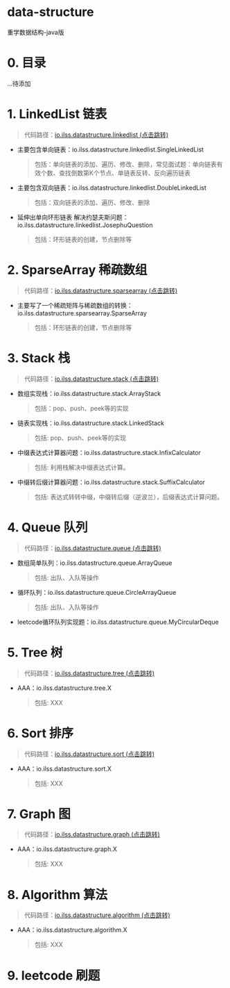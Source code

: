 # data-structure
重学数据结构-java版

# 0. 目录
...待添加

# 1. LinkedList 链表
> 代码路径：[io.ilss.datastructure.linkedlist (点击跳转)](https://github.com/ilssio/data-structure/tree/master/src/main/java/io/ilss/datastructure/linkedlist "linkedlist")

- 主要包含单向链表：io.ilss.datastructure.linkedlist.SingleLinkedList
    > 包括：单向链表的添加、遍历、修改、删除，常见面试题：单向链表有效个数、查找倒数第K个节点、单链表反转、反向遍历链表
- 主要包含双向链表：io.ilss.datastructure.linkedlist.DoubleLinkedList
    > 包括：双向链表的添加、遍历、修改、删除
- 延伸出单向环形链表 解决约瑟夫斯问题：io.ilss.datastructure.linkedlist.JosephuQuestion
    > 包括：环形链表的创建，节点删除等
# 2. SparseArray 稀疏数组
> 代码路径：[io.ilss.datastructure.sparsearray (点击跳转)](https://github.com/ilssio/data-structure/tree/master/src/main/java/io/ilss/datastructure/sparsearray "sparsearray")

- 主要写了一个稀疏矩阵与稀疏数组的转换：io.ilss.datastructure.sparsearray.SparseArray
    > 包括：环形链表的创建，节点删除等

# 3. Stack 栈
> 代码路径：[io.ilss.datastructure.stack (点击跳转)](https://github.com/ilssio/data-structure/tree/master/src/main/java/io/ilss/datastructure/stack "stack")

- 数组实现栈：io.ilss.datastructure.stack.ArrayStack
    > 包括：pop、push、peek等的实现
- 链表实现栈：io.ilss.datastructure.stack.LinkedStack
    > 包括: pop、push、peek等的实现
- 中缀表达式计算器问题：io.ilss.datastructure.stack.InfixCalculator
    > 包括: 利用栈解决中缀表达式计算。
- 中缀转后缀计算器问题：io.ilss.datastructure.stack.SuffixCalculator
    > 包括: 表达式转转中缀，中缀转后缀（逆波兰），后缀表达式计算问题。

# 4. Queue 队列
> 代码路径：[io.ilss.datastructure.queue (点击跳转)](https://github.com/ilssio/data-structure/tree/master/src/main/java/io/ilss/datastructure/queue "queue")

- 数组简单队列：io.ilss.datastructure.queue.ArrayQueue
    > 包括: 出队、入队等操作
- 循环队列：io.ilss.datastructure.queue.CircleArrayQueue
    > 包括: 出队、入队等操作
- leetcode循环队列实现题：io.ilss.datastructure.queue.MyCircularDeque


# 5. Tree 树
> 代码路径：[io.ilss.datastructure.tree (点击跳转)](https://github.com/ilssio/data-structure/tree/master/src/main/java/io/ilss/datastructure/tree "tree")

- AAA：io.ilss.datastructure.tree.X
    > 包括: XXX

# 6. Sort 排序
> 代码路径：[io.ilss.datastructure.sort (点击跳转)](https://github.com/ilssio/data-structure/tree/master/src/main/java/io/ilss/datastructure/sort "sort")

- AAA：io.ilss.datastructure.sort.X
    > 包括: XXX


# 7. Graph 图
> 代码路径：[io.ilss.datastructure.graph (点击跳转)](https://github.com/ilssio/data-structure/tree/master/src/main/java/io/ilss/datastructure/graph "graph")

- AAA：io.ilss.datastructure.graph.X
    > 包括: XXX


# 8. Algorithm 算法
> 代码路径：[io.ilss.datastructure.algorithm (点击跳转)](https://github.com/ilssio/data-structure/tree/master/src/main/java/io/ilss/datastructure/agorithm "agorithm")

- AAA：io.ilss.datastructure.algorithm.X
    > 包括: XXX

# 9. leetcode 刷题




